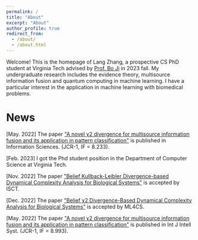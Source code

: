 ```yaml
---
permalink: /
title: "About"
excerpt: "About"
author_profile: true
redirect_from: 
  - /about/
  - /about.html
---
```


Welcome! This is the homepage of Lang Zhang, a prospective CS PhD student at Virginia Tech advised by [Prof. Bo Ji](https://people.cs.vt.edu/boji/) in 2023 fall. My undergraduate research includes the evidence theory, multisource information fusion and quantum computing in machine learning. I have a particular interest in the application in machine learning with biomedical problems. 






News
======

[May. 2022] The paper ["A novel χ2 divergence for multisource information fusion and its application in pattern classification"](https://langzhang2000.github.io/files/Multi-channel_EEG_Signals_Classification_Via_CNN_and_Multi-head_Self-attention_on_Evidence_Theory.pdf) is published in Information Sciences. (JCR-1, IF = 8.233).

[Feb. 2023] I got the Phd student position in the Department of Computer Science at Virginia Tech.

[Nov. 2022] The paper ["Belief Kullback-Leibler Divergence-based Dynamical Complexity Analysis for Biological Systems"](https://langzhang2000.github.io/files/isct2022.pdf) is accepted by ISCT.

[Dec. 2022] The paper ["Belief χ2 Divergence-Based Dynamical Complexity Analysis for Biological Systems"](https://langzhang2000.github.io/files/ml4cs2022.pdf) is accepted by ML4CS.

[May. 2022] The paper ["A novel χ2 divergence for multisource information fusion and its application in pattern classification"](https://langzhang2000.github.io/files/Published_paper-Int_J_of_Intelligent_Sys_2022_Zhang.pdf) is published in Int J Intell Syst. (JCR-1, IF = 8.993).

